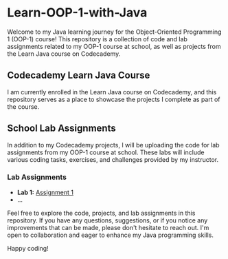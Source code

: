 # Learn-OOP-1-with-Java

Welcome to my Java learning journey for the Object-Oriented Programming 1 (OOP-1) course! This repository is a collection of code and lab assignments related to my OOP-1 course at school, as well as projects from the Learn Java course on Codecademy.

## Codecademy Learn Java Course

I am currently enrolled in the Learn Java course on Codecademy, and this repository serves as a place to showcase the projects I complete as part of the course.

## School Lab Assignments

In addition to my Codecademy projects, I will be uploading the code for lab assignments from my OOP-1 course at school. These labs will include various coding tasks, exercises, and challenges provided by my instructor.

### Lab Assignments

- **Lab 1:** [Assignment 1](https://github.com/eftekin/Learn-OOP-1-with-Java/tree/main/Lab%20Assignments/Assignment%201)
- ...

Feel free to explore the code, projects, and lab assignments in this repository. If you have any questions, suggestions, or if you notice any improvements that can be made, please don't hesitate to reach out. I'm open to collaboration and eager to enhance my Java programming skills.

Happy coding!
